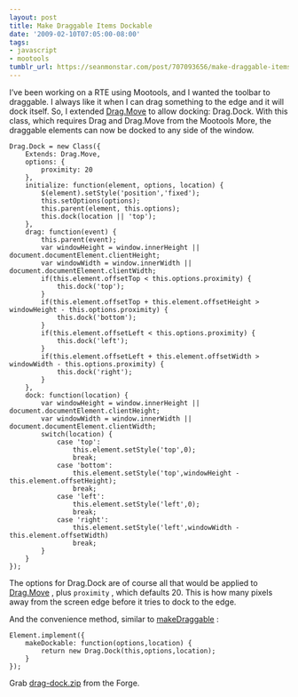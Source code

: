```yaml
---
layout: post
title: Make Draggable Items Dockable
date: '2009-02-10T07:05:00-08:00'
tags:
- javascript
- mootools
tumblr_url: https://seanmonstar.com/post/707093656/make-draggable-items-dockable
---
```

I’ve been working on a RTE using Mootools, and I wanted the toolbar to draggable. I always like it when I can drag something to the edge and it will dock itself. So, I extended [Drag.Move](http://mootools.net/more) to allow docking: Drag.Dock. With this class, which requires Drag and Drag.Move from the Mootools More, the draggable elements can now be docked to any side of the window.

    Drag.Dock = new Class({
    	Extends: Drag.Move,
    	options: {
    		proximity: 20
    	},
    	initialize: function(element, options, location) {
    		$(element).setStyle('position','fixed');
    		this.setOptions(options);
    		this.parent(element, this.options);
    		this.dock(location || 'top');
    	},
    	drag: function(event) {
    		this.parent(event);
    		var windowHeight = window.innerHeight || document.documentElement.clientHeight;
    		var windowWidth = window.innerWidth || document.documentElement.clientWidth;
    		if(this.element.offsetTop < this.options.proximity) {
    			this.dock('top');
    		}
    		if(this.element.offsetTop + this.element.offsetHeight > windowHeight - this.options.proximity) {
    			this.dock('bottom');
    		}
    		if(this.element.offsetLeft < this.options.proximity) {
    			this.dock('left');
    		}
    		if(this.element.offsetLeft + this.element.offsetWidth > windowWidth - this.options.proximity) {
    			this.dock('right');
    		}
    	},
    	dock: function(location) {
    		var windowHeight = window.innerHeight || document.documentElement.clientHeight;
    		var windowWidth = window.innerWidth || document.documentElement.clientWidth;
    		switch(location) {
    			case 'top':
    				this.element.setStyle('top',0);
    				break;
    			case 'bottom':
    				this.element.setStyle('top',windowHeight - this.element.offsetHeight);
    				break;
    			case 'left':
    				this.element.setStyle('left',0);
    				break;
    			case 'right':
    				this.element.setStyle('left',windowWidth - this.element.offsetWidth)
    				break;
    		}
    	}
    });

The options for Drag.Dock are of course all that would be applied to [Drag.Move](http://mootools.net/docs/Plugins/Drag.Move) , plus `proximity` , which defaults 20. This is how many pixels away from the screen edge before it tries to dock to the edge.

And the convenience method, similar to [makeDraggable](http://mootools.net/docs/Plugins/Drag.Move#Element:makeDraggable) :

    Element.implement({
    	makeDockable: function(options,location) {
    		return new Drag.Dock(this,options,location);
    	}
    });

Grab&nbsp;[drag-dock.zip](http://mootools.net/forge/p/drag_dock)&nbsp;from the Forge.

